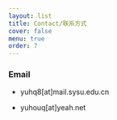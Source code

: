 ```yaml
---
layout: list
title: Contact/联系方式
cover: false
menu: true
order: 7
---
```


### Email

* yuhq8[at]mail.sysu.edu.cn

* yuhouq[at]yeah.net



